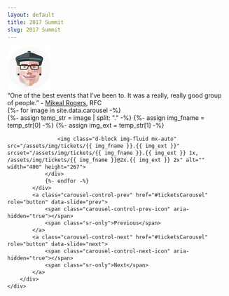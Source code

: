 ```yaml
---
layout: default
title: 2017 Summit
slug: 2017 Summit
---
```


<div class="row justify-content-center pt-4">
    <div class="col-12 col-md-8">
        <div class="media align-items-center">
            <img class="mr-3 img-fluid d-block rounded-circle" src="/assets/img/avatar.png" alt="Mikeal Rogers Avatar" width="100" height="100">
            <div class="media-body">
                “One of the best events that I’ve been to. It was a really, really good group of people.” - <a class="text-teal" href="https://changelog.com/rfc/20" rel="noopener" target="_blank">Mikeal Rogers</a>, RFC
            </div>
        </div>
    </div>
</div>

<div class="container-fluid">
    <div id="tickets-carousel" class="py-4 py-lg-5 tickets-carousel">
        <div id="ticketsCarousel" class="carousel slide carousel-show-three py-5">
            <div class="carousel-inner mx-auto">
                {%- for image in site.data.carousel -%}
                <div class="carousel-item justify-content-around{% if forloop.first %} active{% endif %}">
                    {%- assign temp_str = image | split: "." -%}
                    {%- assign img_fname = temp_str[0] -%}
                    {%- assign img_ext = temp_str[1] -%}

                    <img class="d-block img-fluid mx-auto" src="/assets/img/tickets/{{ img_fname }}.{{ img_ext }}" srcset="/assets/img/tickets/{{ img_fname }}.{{ img_ext }} 1x, /assets/img/tickets/{{ img_fname }}@2x.{{ img_ext }} 2x" alt="" width="400" height="267">
                </div>
                {%- endfor -%}
            </div>
            <a class="carousel-control-prev" href="#ticketsCarousel" role="button" data-slide="prev">
                <span class="carousel-control-prev-icon" aria-hidden="true"></span>
                <span class="sr-only">Previous</span>
            </a>
            <a class="carousel-control-next" href="#ticketsCarousel" role="button" data-slide="next">
                <span class="carousel-control-next-icon" aria-hidden="true"></span>
                <span class="sr-only">Next</span>
            </a>
        </div>
    </div>
</div>
